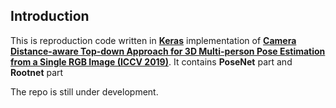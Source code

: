 ## Introduction

This is reproduction code written in **[Keras](https://keras.io)** implementation of **[Camera Distance-aware Top-down Approach for 3D Multi-person Pose Estimation from a Single RGB Image (ICCV 2019)](https://arxiv.org/abs/1907.11346)**. It contains **PoseNet** part and **Rootnet** part


The repo is still under development.


